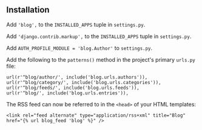 ## Installation

Add ``'blog',`` to the ``INSTALLED_APPS`` tuple in ``settings.py``.

Add ``'django.contrib.markup',`` to the ``INSTALLED_APPS`` tuple in ``settings.py``.

Add ``AUTH_PROFILE_MODULE = 'blog.Author'`` to ``settings.py``.

Add the following to the ``patterns()`` method in the project's primary ``urls.py`` file:

    url(r'^blog/author/', include('blog.urls.authors')),
    url(r'^blog/category/', include('blog.urls.categories')),
    url(r'^blog/feeds/', include('blog.urls.feeds')), 
    url(r'^blog/', include('blog.urls.entries')),

The RSS feed can now be referred to in the ``<head>`` of your HTML templates:
    
    <link rel="feed alternate" type="application/rss+xml" title="Blog" href="{% url blog_feed 'blog' %}" />